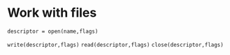 # Work with files


`descriptor = open(name,flags)`


`write(descriptor,flags)`
`read(descriptor,flags)`
`close(descriptor,flags)`